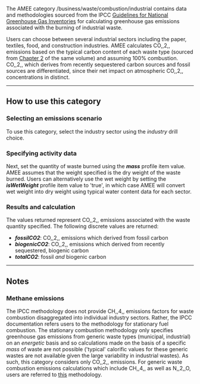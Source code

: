 The AMEE category /business/waste/combustion/industrial contains data
and methodologies sourced from the IPCC [Guidelines for National
Greenhouse Gas
Inventories](http://www.ipcc-nggip.iges.or.jp/public/2006gl/pdf/5_Volume5/V5_5_Ch5_IOB.pdf)
for calculating greenhouse gas emissions associated with the burning of
industrial waste.

Users can choose between several industrial sectors including the paper,
textiles, food, and construction industries. AMEE calculates CO,,2,,
emissions based on the typical carbon content of each waste type
(sourced from
[Chapter 2](http://www.ipcc-nggip.iges.or.jp/public/2006gl/pdf/5_Volume5/V5_2_Ch2_Waste_Data.pdf)
of the same volume) and assuming 100% combustion. CO,,2,, which derives
from recently sequestered carbon sources and fossil sources are
differentiated, since their net impact on atmospheric CO,,2,,
concentrations in distinct.

-----

## How to use this category

### Selecting an emissions scenario

To use this category, select the industry sector using the *industry*
drill choice.

### Specifying activity data

Next, set the quantity of waste burned using the ***mass*** profile item
value. AMEE assumes that the weight specified is the dry weight of the
waste burned. Users can alternatively use the wet weight by setting the
***isWetWeight*** profile item value to 'true', in which case AMEE will
convert wet weight into dry weight using typical water content data for
each sector.

### Results and calculation

The values returned represent CO,,2,, emissions associated with the
waste quantity specified. The following discrete values are returned:

  - ***fossilCO2***: CO,,2,, emissions which derived from fossil carbon
  - ***biogenicCO2***: CO,,2,, emissions which derived from recently
    sequestered, biogenic carbon
  - ***totalCO2***: fossil *and* biogenic carbon

-----

## Notes

### Methane emissions

The IPCC methodology does not provide CH,,4,, emissions factors for
waste combustion disaggregated into individual industry sectors. Rather,
the IPCC documentation refers users to the methodology for stationary
fuel combustion. The stationary combustion methodology only specifies
greenhouse gas emissions from generic waste types (municipal,
industrial) on an *energetic* basis and so calculations made on the
basis of a specific *mass* of waste are not possible ('typical'
calorific values for these generic wastes are not available given the
large variability in industrial wastes). As such, this category
considers only CO,,2,, emissions. For generic waste combustion emissions
calculations which include CH,,4,, as well as N,,2,,O, users are
referred to [this](Stationary_Combustion) methodology.
